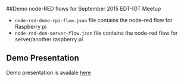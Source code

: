 ##Demo node-RED flows for September 2015 EDT-IOT Meetup

* `node-red-demo-rpi-flow.json` file contains the node-red flow for Raspberry pi
* `node-red-dem-server-flow.json` file contains the node-red flow for server/another raspberry pi

## Demo Presentation
Demo presentation is availale [here](http://www.slideshare.net/secret/gBrz88W1cAXp3d)